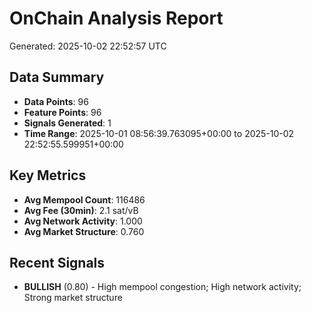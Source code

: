# OnChain Analysis Report
Generated: 2025-10-02 22:52:57 UTC

## Data Summary
- **Data Points**: 96
- **Feature Points**: 96
- **Signals Generated**: 1
- **Time Range**: 2025-10-01 08:56:39.763095+00:00 to 2025-10-02 22:52:55.599951+00:00

## Key Metrics
- **Avg Mempool Count**: 116486
- **Avg Fee (30min)**: 2.1 sat/vB
- **Avg Network Activity**: 1.000
- **Avg Market Structure**: 0.760

## Recent Signals
- **BULLISH** (0.80) - High mempool congestion; High network activity; Strong market structure
